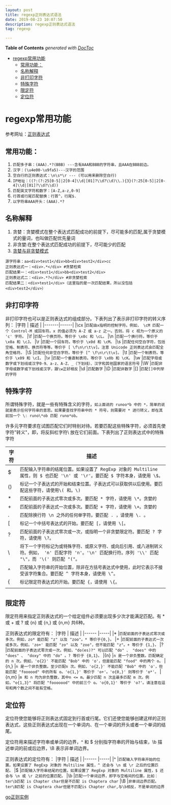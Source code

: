 ```yaml
---
layout: post
title: regexp正则表达式语法
date: 2019-08-23 10:07:50
description: regexp正则表达式语法
tag: regexp

---
```


<!-- START doctoc generated TOC please keep comment here to allow auto update -->
<!-- DON'T EDIT THIS SECTION, INSTEAD RE-RUN doctoc TO UPDATE -->
**Table of Contents**  *generated with [DocToc](https://github.com/thlorenz/doctoc)*

- [regexp常用功能](#regexp%e5%b8%b8%e7%94%a8%e5%8a%9f%e8%83%bd)
  - [常用功能：](#%e5%b8%b8%e7%94%a8%e5%8a%9f%e8%83%bd)
  - [名称解释](#%e5%90%8d%e7%a7%b0%e8%a7%a3%e9%87%8a)
  - [非打印字符](#%e9%9d%9e%e6%89%93%e5%8d%b0%e5%ad%97%e7%ac%a6)
  - [特殊字符](#%e7%89%b9%e6%ae%8a%e5%ad%97%e7%ac%a6)
  - [限定符](#%e9%99%90%e5%ae%9a%e7%ac%a6)
  - [定位符](#%e5%ae%9a%e4%bd%8d%e7%ac%a6)

<!-- END doctoc generated TOC please keep comment here to allow auto update -->

# regexp常用功能

参考网址：[正则表达式](https://blog.csdn.net/knowledgebao/article/details/85324489)
## 常用功能：
1. ```匹配多子串：(AAA).*?(BBB) ---含有AAA和BBB的字符串，且AAA在BBB前边。```
2. ```汉字：(\u4e00-\u9fa5)---汉字的范围```
3. ```空白行的正则表达式：\n\s*\r --- (可以用来删除空白行)```
4. ```IP地址：((?:(?:25[0-5]|2[0-4]\\d|[01]?\\d?\\d)\\.){3}(?:25[0-5]|2[0-4]\\d|[01]?\\d?\\d))```
5. ```匹配英文字符和数字：[A-Z,a-z,0-9]```
6. ```行首或行尾匹配替换：行首^，行尾$.  ```
7. ```以字符串AAA开头：(AAA).*?```

## 名称解释
1. 贪婪：贪婪模式在整个表达式匹配成功的前提下，尽可能多的匹配,属于贪婪模式的量词，也叫做匹配优先量词
2. 非贪婪:在整个表达式匹配成功的前提下，尽可能少的匹配
3. [贪婪与非贪婪模式](https://blog.csdn.net/lxcnn/article/details/4756030)
```举例：
源字符串：aa<div>test1</div>bb<div>test2</div>cc
正则表达式一：<div>.*</div> #贪婪检索
匹配结果一：<div>test1</div>bb<div>test2</div>
正则表达式二：<div>.*?</div> #非贪婪检索
匹配结果二：<div>test1</div>（这里指的是一次匹配结果，所以没包括<div>test2</div>）
```

## 非打印字符  
非打印字符也可以是正则表达式的组成部分。下表列出了表示非打印字符的转义序列：
|字符	| 描述 |
|-------|------|
|\cx	|```匹配由x指明的控制字符。例如， \cM 匹配一个 Control-M 或回车符。x 的值必须为 A-Z 或 a-z 之一。否则，将 c 视为一个原义的 'c' 字符。```
|\f     |```匹配一个换页符。等价于 \x0c 和 \cL。```
|\n     |```匹配一个换行符。等价于 \x0a 和 \cJ。```
|\r     |```匹配一个回车符。等价于 \x0d 和 \cM。```
|\s     |```匹配任何空白字符，包括空格、制表符、换页符等等。等价于 [ \f\n\r\t\v]。注意 Unicode 正则表达式会匹配全角空格符。```
|\S     |```匹配任何非空白字符。等价于 [^ \f\n\r\t\v]。```
|\t     |```匹配一个制表符。等价于 \x09 和 \cI。```
|\v     |```匹配一个垂直制表符。等价于 \x0b 和 \cK。```
|\w     |```匹配字母或数字或下划线或汉字0-9、a-z、A-Z、_（下划线）、汉字和其他国家的语言符号```
|\W     |```匹配非字母或数字或下划线或汉字，跟\w正好相反```
|\d     |```匹配数字```
|\D     |```匹配非数字```
|[]     |```匹配[]中列举的字符```

## 特殊字符
所谓特殊字符，就是一些有特殊含义的字符，```如上面说的 runoo*b 中的 *，简单的说就是表示任何字符串的意思。如果要查找字符串中的 * 符号，则需要对 * 进行转义，即在其前加一个 \: runo\*ob 匹配 runo*ob。```

许多元字符要求在试图匹配它们时特别对待。若要匹配这些特殊字符，必须首先使字符"转义"，即，将反斜杠字符\ 放在它们前面。下表列出了正则表达式中的特殊字符

|字符	| 描述 |
|------ |-----|
|$		|```匹配输入字符串的结尾位置。如果设置了 RegExp 对象的 Multiline 属性，则 $ 也匹配 '\n' 或 '\r'。要匹配 $ 字符本身，请使用 \$。```
|()     |```标记一个子表达式的开始和结束位置。子表达式可以获取供以后使用。要匹配这些字符，请使用\( 和。\)```
|*      |```匹配前面的子表达式零次或多次。要匹配 * 字符，请使用 \*。贪婪的```
|+      |```匹配前面的子表达式一次或多次。要匹配 + 字符，请使用 \+。贪婪的```
|.      |```匹配除换行符 \n 之外的任何单字符。要匹配 . ，请使用 \. 。```
|[      |```标记一个中括号表达式的开始。要匹配 [，请使用 \[。```
|?      |```匹配前面的子表达式零次或一次，或指明一个非贪婪限定符。要匹配 ? 字符，请使用 \?。```
|\      |```将下一个字符标记为或特殊字符、或原义字符、或向后引用、或八进制转义符。例如， 'n' 匹配字符 'n'。'\n' 匹配换行符。序列 '\\' 匹配 "\"，而 '\(' 则匹配 "("。```
|^      |```匹配输入字符串的开始位置，除非在方括号表达式中使用，此时它表示不接受该字符集合。要匹配 ^ 字符本身，请使用 \^。```
|{      |```标记限定符表达式的开始。要匹配 {，请使用 \{。```
||      |```指明两项之间的一个选择。要匹配 |，请使用 \|。```


## 限定符
限定符用来指定正则表达式的一个给定组件必须要出现多少次才能满足匹配。有 * 或 + 或 ? 或 {n} 或 {n,} 或 {n,m} 共6种。

正则表达式的限定符有：
|字符	| 描述 |
|------ |-----|
|*	    |```匹配前面的子表达式零次或多次。例如，zo* 能匹配 "z" 以及 "zoo"。* 等价于{0,}。```
|+	    |```匹配前面的子表达式一次或多次。例如，'zo+' 能匹配 "zo" 以及 "zoo"，但不能匹配 "z"。+ 等价于 {1,}。```
|?	    |```匹配前面的子表达式零次或一次。例如，"do(es)?" 可以匹配 "do" 、 "does" 中的 "does" 、 "doxy" 中的 "do" 。? 等价于 {0,1}。```
|{n}	|```n 是一个非负整数。匹配确定的 n 次。例如，'o{2}' 不能匹配 "Bob" 中的 'o'，但是能匹配 "food" 中的两个 o。```
|{n,}	|```n 是一个非负整数。至少匹配n 次。例如，'o{2,}' 不能匹配 "Bob" 中的 'o'，但能匹配 "foooood" 中的所有 o。'o{1,}' 等价于 'o+'。'o{0,}' 则等价于 'o*'。```
|{n,m}	|```m 和 n 均为非负整数，其中n <= m。最少匹配 n 次且最多匹配 m 次。例如，"o{1,3}" 将匹配 "fooooood" 中的前三个 o。'o{0,1}' 等价于 'o?'。请注意在逗号和两个数之间不能有空格。```

## 定位符
定位符使您能够将正则表达式固定到行首或行尾。它们还使您能够创建这样的正则表达式，这些正则表达式出现在一个单词内、在一个单词的开头或者一个单词的结尾。

定位符用来描述字符串或单词的边界，^ 和 $ 分别指字符串的开始与结束，\b 描述单词的前或后边界，\B 表示非单词边界。

正则表达式的定位符有：
|字符	| 描述 |
|------ |-----|
|^	    |```匹配输入字符串开始的位置。如果设置了 RegExp 对象的 Multiline 属性，^ 还会与 \n 或 \r 之后的位置匹配。```
|$	    |```匹配输入字符串结尾的位置。如果设置了 RegExp 对象的 Multiline 属性，$ 还会与 \n 或 \r 之前的位置匹配。```
|\b	    |```匹配一个单词边界，即字与空格间的位置。比如：ter\b匹配 is Chapter char但是不匹配 is Chaptera char```
|\B	    |```非单词边界匹配。ter\B匹配 is Chaptera char但是不匹配is Chapter char,与\b相反，不是单词的边界```


[go正则实例](https://studygolang.com/articles/104)